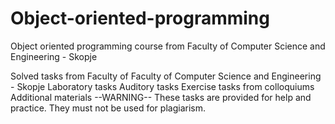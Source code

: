 # Object-oriented-programming
Object oriented programming course from Faculty of Computer Science and Engineering - Skopje

Solved tasks from Faculty of Faculty of Computer Science and Engineering - Skopje
  Laboratory tasks
  Auditory tasks
  Exercise tasks from colloquiums
  Additional materials
--WARNING--
These tasks are provided for help and practice. They must not be used for plagiarism.
